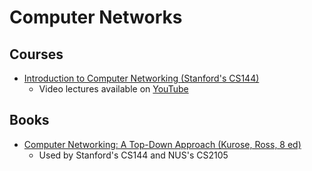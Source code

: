 # Computer Networks

## Courses

- [Introduction to Computer Networking (Stanford's CS144)](https://cs144.github.io/)
  - Video lectures available on [YouTube](https://www.youtube.com/playlist?list=PLoCMsyE1cvdWKsLVyf6cPwCLDIZnOj0NS)

## Books

- [Computer Networking: A Top-Down Approach (Kurose, Ross, 8 ed)](https://gaia.cs.umass.edu/kurose_ross/index.php)
  - Used by Stanford's CS144 and NUS's CS2105
